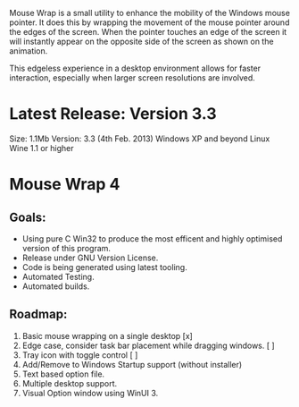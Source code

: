 Mouse Wrap is a small utility to enhance the mobility of the Windows mouse pointer. It does this by wrapping the movement of the mouse pointer around the edges of the screen. When the pointer touches an edge of the screen it will instantly appear on the opposite side of the screen as shown on the animation.

This edgeless experience in a desktop environment allows for faster interaction, especially when larger screen resolutions are involved.

# Latest Release: Version 3.3
Size: 1.1Mb
Version: 3.3 (4th Feb. 2013)
Windows XP and beyond
Linux Wine 1.1 or higher


# Mouse Wrap 4

## Goals:
 - Using pure C Win32 to produce the most efficent and highly optimised version of this program.
 - Release under GNU Version License.
 - Code is being generated using latest tooling.
 - Automated Testing.
 - Automated builds.


## Roadmap:
1. Basic mouse wrapping on a single desktop [x]
2. Edge case, consider task bar placement while dragging windows. [ ]
3. Tray icon with toggle control [ ]
4. Add/Remove to Windows Startup support (without installer)
5. Text based option file.
6. Multiple desktop support.
7. Visual Option window using WinUI 3.
